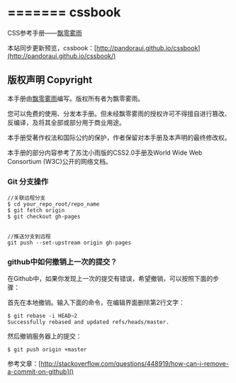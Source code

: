 =======
cssbook
=======

CSS参考手册——[飘零雾雨](http://css.doyoe.com)

本站同步更新预览，cssbook：[http://pandoraui.github.io/cssbook](http://pandoraui.github.io/cssbook/)

## 版权声明 Copyright

本手册由[飘零雾雨](http://css.doyoe.com)编写。版权所有者为飘零雾雨。

您可以免费的使用、分发本手册。但未经飘零雾雨的授权许可不得擅自进行篡改、反编译，及将其全部或部分用于商业用途。

本手册受著作权法和国际公约的保护，作者保留对本手册及本声明的最终修改权。

本手册的部分内容参考了苏沈小雨版的CSS2.0手册及World Wide Web Consortium (W3C)公开的网络文档。


### Git 分支操作

    //关联远程分支
    $ cd your_repo_root/repo_name
    $ git fetch origin
    $ git checkout gh-pages


    //推送分支到远程
    git push --set-upstream origin gh-pages

### github中如何撤销上一次的提交？

在Github中，如果你发现上一次的提交有错误，希望撤销，可以按照下面的步骤：

首先在本地撤销。输入下面的命令，在编辑界面删除第2行文字：

    $ git rebase -i HEAD~2
    Successfully rebased and updated refs/heads/master.

然后撤销服务器上的提交：

    $ git push origin +master

参考文章：[http://stackoverflow.com/questions/448919/how-can-i-remove-a-commit-on-github]()
